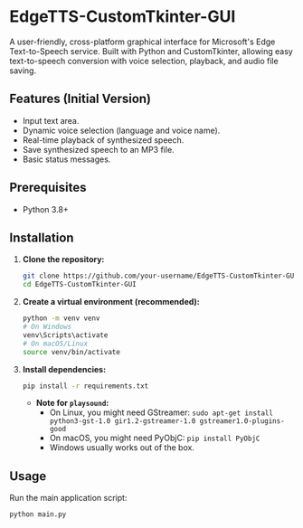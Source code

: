 # EdgeTTS-CustomTkinter-GUI

A user-friendly, cross-platform graphical interface for Microsoft's Edge Text-to-Speech service. Built with Python and CustomTkinter, allowing easy text-to-speech conversion with voice selection, playback, and audio file saving.

## Features (Initial Version)

*   Input text area.
*   Dynamic voice selection (language and voice name).
*   Real-time playback of synthesized speech.
*   Save synthesized speech to an MP3 file.
*   Basic status messages.

## Prerequisites

*   Python 3.8+

## Installation

1.  **Clone the repository:**
    ```bash
    git clone https://github.com/your-username/EdgeTTS-CustomTkinter-GUI.git
    cd EdgeTTS-CustomTkinter-GUI
    ```

2.  **Create a virtual environment (recommended):**
    ```bash
    python -m venv venv
    # On Windows
    venv\Scripts\activate
    # On macOS/Linux
    source venv/bin/activate
    ```

3.  **Install dependencies:**
    ```bash
    pip install -r requirements.txt
    ```
    *   **Note for `playsound`:**
        *   On Linux, you might need GStreamer: `sudo apt-get install python3-gst-1.0 gir1.2-gstreamer-1.0 gstreamer1.0-plugins-good`
        *   On macOS, you might need PyObjC: `pip install PyObjC`
        *   Windows usually works out of the box.

## Usage

Run the main application script:

```bash
python main.py